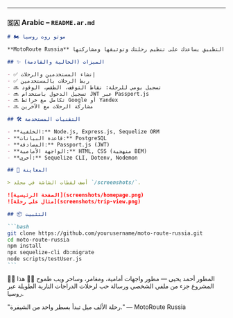 ---

### 🇸🇦 Arabic – `README.ar.md`

````markdown
# 🏍️ موتو روت روسيا

**MotoRoute Russia** هو تطبيق لتخطيط الرحلات لمحبي الدراجات النارية الذين يستكشفون روسيا الواسعة. سواء كنت تخطط لرحلة طويلة عبر البلاد أو جولة قصيرة في عطلة نهاية الأسبوع، فإن هذا التطبيق يساعدك على تنظيم رحلتك وتوثيقها ومشاركتها.

## ✨ الميزات (الحالية والقادمة)

- ✅ إنشاء المستخدمين والرحلات
- ✅ ربط الرحلات بالمستخدمين
- 🔜 تسجيل يومي للرحلة: نقاط التوقف، الطقس، الوقود
- 🔜 تسجيل الدخول باستخدام JWT عبر Passport.js
- 🔜 تكامل مع خرائط Google أو Yandex
- 🔜 مشاركة الرحلات مع الآخرين

## 🛠️ التقنيات المستخدمة

- **الخلفية:** Node.js, Express.js, Sequelize ORM
- **قاعدة البيانات:** PostgreSQL
- **المصادقة:** Passport.js (JWT)
- **الواجهة الأمامية:** HTML, CSS (منهجية BEM)
- **أخرى:** Sequelize CLI, Dotenv, Nodemon

## 📸 المعاينة

> أضف لقطات الشاشة في مجلد `/screenshots/`.

![الصفحة الرئيسية](screenshots/homepage.png)
![مثال على رحلة](screenshots/trip-view.png)

## 📦 التثبيت

```bash
git clone https://github.com/yourusername/moto-route-russia.git
cd moto-route-russia
npm install
npx sequelize-cli db:migrate
node scripts/testUser.js
```
````

👨‍💻 المطور
أحمد يحيى — مطور واجهات أمامية، ومغامر، وساحر ويب طموح 🧙‍♂️
هذا المشروع جزء من ملفي الشخصي ورسالة حب لرحلات الدراجات النارية الطويلة عبر روسيا.

"رحلة الألف ميل تبدأ بسطر واحد من الشيفرة." — MotoRoute Russia
